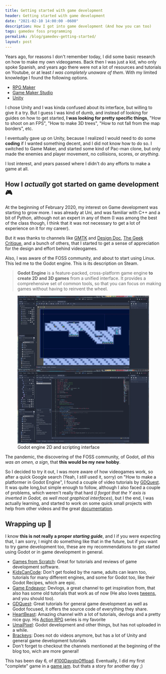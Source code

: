 ```yaml
---
title: Getting started with game development
header: Getting started with game development
date: "2021-02-10 14:00:00 -0600"
description: How I got into game development (And how you can too)
tags: gamedev foss programming
permalink: /blog/gamedev-getting-started/
layout: post
---
```


Years ago, for reasons I don't remember today, I did some basic research on how to make my own videogames. Back then I was just a kid, who only spoke Spanish, and years ago there were not a lot of resources and tutorials on Youtube, or at least *I was completely unaware of them*. With my limited knowledge I found the following options.

* [RPG Maker](https://www.rpgmakerweb.com/) 
* [Game Maker Studio](https://www.yoyogames.com/gamemaker)
* [Unity](https://unity.com/)

I chose Unity and I was kinda confused about its interface, but willing to give it a try. But I guess I was kind of dumb, and instead of looking for guides on how to get started, **I was looking for pretty specific things**, "How to shoot on an FPS", "How to make 3D trees", "How to not fall from the map borders", etc.

I eventually gave up on Unity, because I realized I would need to do some **coding** if I wanted something decent, and I did not know how to do so. I switched to Game Maker, and started some kind of Pac-man clone, but only made the enemies and player movement, no collisions, scores, or *anything*.

I lost interest, and years passed where I didn't do any efforts to make a game at all. 

## How I *actually* got started on game development 🎮

At the beginning of February 2020, my interest on Game development was starting to grow more. I was already at Uni, and was familiar with C++ and a bit of Python, although not an expert in any of them (I was among the best of the class though, I think that it was not necessary to get a lot of experience on it for my career). 

But it was thanks to channels like [GMTK](https://www.youtube.com/user/McBacon1337) and [Design Doc](https://www.youtube.com/user/Warbot40), [The Geek Critique](https://www.youtube.com/user/TGCritique), and a bunch of others, that I started to get a sense of appreciation for the design and effort behind videogames.

Also, I was aware of the FOSS community, and about to start using Linux. This led me to the Godot engine. This is its description on Steam.

> **Godot Engine** is a feature-packed, cross-platform game engine **to create 2D and 3D games** from a unified interface. It provides a  comprehensive set of common tools, so that you can focus on making games without having to reinvent the wheel.

<figure>
  <img alt="Godot engine interface" src="/assets/images/blogs/2021-02-10/godot.webp" />
  <figcaption>Godot engine 2D and scripting interface</figcaption>
</figure>

The pandemic, the discovering of the FOSS community, of Godot, *all this was an omen, a sign*, that **this would be my new hobby**.

So I decided to try it out, I was more aware of how videogames work, so after a quick Google search (Yeah, I *still* used it, sorry) on "How to make a platformer in Godot Engine", I found  a couple of video tutorials by [GDQuest](https://www.youtube.com/channel/UCxboW7x0jZqFdvMdCFKTMsQ). It was quite long,but simple enough to follow, although  I also faced a couple of problems, which weren't really that hard (*I forgot that the Y axis is inverted in Godot, as well most graphical interfaces*), but I the end, I was actually learning, and started to work on some quick small projects with help from other videos and the great [documentation](https://docs.godotengine.org/en/stable/).

## Wrapping up 💭

I know **this is not really a proper *starting guide***, and I if you were expecting that, I am sorry, I might do something like that in the future, but if you want to try game development too, these are my recommendations to get started using Godot or in game development in general. 

* [Games from Scratch](https://www.youtube.com/user/gamefromscratch): Great for tutorials and reviews of game development software.
* [KidsCanCode](https://www.youtube.com/channel/UCNaPQ5uLX5iIEHUCLmfAgKg): Don't get fooled by the name, adults can learn too, tutorials for many different engines, and some for Godot too, like their Godot Recipes, which are epic.
* [Game Endeavor](https://www.youtube.com/channel/UCLweX1UtQjRjj7rs_0XQ2Eg): Devlogs, a great channel to get inspiration from, that also has some old tutorials that work as of now (He also loves [tweens](https://docs.godotengine.org/en/stable/classes/class_tween.html), and you should too).
* [GDQuest](https://www.youtube.com/channel/UCxboW7x0jZqFdvMdCFKTMsQ): Great tutorials for general game development as well as Godot focused, it offers the source code of everything they share.
* [HeartBeast](https://www.youtube.com/user/uheartbeast): Amazing channel with a lot of tutorials, devlogs and a pretty nice guy. His [Action RPG](https://www.youtube.com/watch?v=mAbG8Oi-SvQ&list=PL9FzW-m48fn2SlrW0KoLT4n5egNdX-W9a) series is my favorite 
* [UmaiPixel](https://www.youtube.com/channel/UCla6BhPwo5zGal6vR5le4YA): Godot development and other things, but has not uploaded in a while.
* [Brackeys](https://www.youtube.com/user/Brackeys): Does not do videos anymore, but has a lot of Unity and general game development tutorials 
* Don't forget to checkout the channels mentioned at the beginning of the blog too, wich are more general!

This has been day 6, of [#100DaystoOffload](https://100daystooffload.com/). Eventually, I did my first "complete" game in a [game jam](https://en.wikipedia.org/wiki/Game_jam). but thats a story for another day ;)



